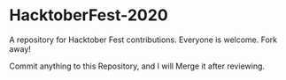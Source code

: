# HacktoberFest-2020

A repository for Hacktober Fest contributions. Everyone is welcome. Fork away!

Commit anything to this Repository, and I will Merge it after reviewing. 
